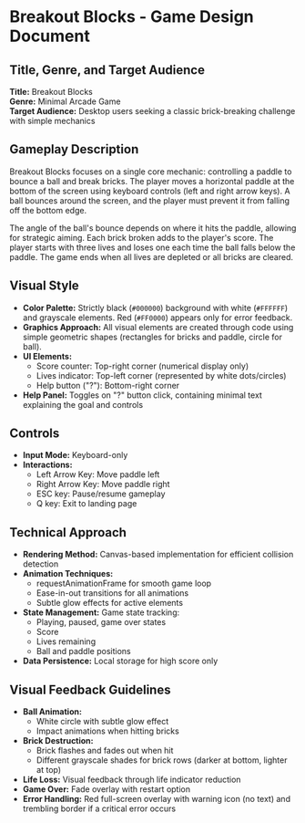 # Breakout Blocks - Game Design Document

## Title, Genre, and Target Audience
**Title:** Breakout Blocks  
**Genre:** Minimal Arcade Game  
**Target Audience:** Desktop users seeking a classic brick-breaking challenge with simple mechanics

## Gameplay Description
Breakout Blocks focuses on a single core mechanic: controlling a paddle to bounce a ball and break bricks. The player moves a horizontal paddle at the bottom of the screen using keyboard controls (left and right arrow keys). A ball bounces around the screen, and the player must prevent it from falling off the bottom edge.

The angle of the ball's bounce depends on where it hits the paddle, allowing for strategic aiming. Each brick broken adds to the player's score. The player starts with three lives and loses one each time the ball falls below the paddle. The game ends when all lives are depleted or all bricks are cleared.

## Visual Style
- **Color Palette:** Strictly black (`#000000`) background with white (`#FFFFFF`) and grayscale elements. Red (`#FF0000`) appears only for error feedback.
- **Graphics Approach:** All visual elements are created through code using simple geometric shapes (rectangles for bricks and paddle, circle for ball).
- **UI Elements:**
  - Score counter: Top-right corner (numerical display only)
  - Lives indicator: Top-left corner (represented by white dots/circles)
  - Help button ("?"): Bottom-right corner
- **Help Panel:** Toggles on "?" button click, containing minimal text explaining the goal and controls

## Controls
- **Input Mode:** Keyboard-only
- **Interactions:**
  - Left Arrow Key: Move paddle left
  - Right Arrow Key: Move paddle right
  - ESC key: Pause/resume gameplay
  - Q key: Exit to landing page

## Technical Approach
- **Rendering Method:** Canvas-based implementation for efficient collision detection
- **Animation Techniques:**
  - requestAnimationFrame for smooth game loop
  - Ease-in-out transitions for all animations
  - Subtle glow effects for active elements
- **State Management:** Game state tracking:
  - Playing, paused, game over states
  - Score
  - Lives remaining
  - Ball and paddle positions
- **Data Persistence:** Local storage for high score only

## Visual Feedback Guidelines
- **Ball Animation:**
  - White circle with subtle glow effect
  - Impact animations when hitting bricks
- **Brick Destruction:**
  - Brick flashes and fades out when hit
  - Different grayscale shades for brick rows (darker at bottom, lighter at top)
- **Life Loss:** Visual feedback through life indicator reduction
- **Game Over:** Fade overlay with restart option
- **Error Handling:** Red full-screen overlay with warning icon (no text) and trembling border if a critical error occurs
